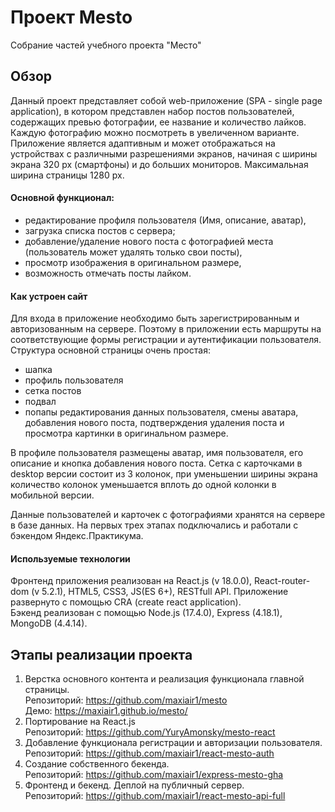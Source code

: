 # Проект Mesto
Собрание частей учебного проекта "Место"

## Обзор
Данный проект представляет собой web-приложение (SPA - single page application), в котором представлен набор постов пользователей, содержащих превью фотографии, ее название и количество лайков. Каждую фотографию можно посмотреть в увеличенном варианте. Приложение является адаптивным и может отображаться на устройствах с различными разрешениями экранов, начиная с ширины экрана 320 px (смартфоны) и до больших мониторов. Максимальная ширина страницы 1280 px. 
####  Основной функционал:
 - редактирование профиля пользователя (Имя, описание, аватар),
 - загрузка списка постов с сервера;
 - добавление/удаление нового поста с фотографией места (пользователь может удалять только свои посты),
 - просмотр изображения в оригинальном размере,
 - возможность отмечать посты лайком.
#### Как устроен сайт
Для входа в приложение необходимо быть зарегистрированным и авторизованным на сервере. Поэтому в приложении есть маршруты на соответствующие формы регистрации и аутентификации пользователя.  
Структура основной страницы очень простая:
 - шапка
 - профиль пользователя
 - сетка постов
 - подвал
 - попапы редактирования данных пользователя, смены аватара, добавления нового поста, подтверждения удаления поста и просмотра картинки в оригинальном размере.  
 
В профиле пользователя размещены аватар, имя пользователя, его описание и кнопка добавления нового поста.
Сетка с карточками в desktop версии состоит из 3 колонок, при уменьшении ширины экрана количество колонок уменьшается вплоть до одной колонки в мобильной версии. 
  
Данные пользователей и карточек с фотографиями хранятся на сервере в базе данных. На первых трех этапах подключались и работали с бэкендом Яндекc.Практикума.  

#### Используемые технологии
Фронтенд приложения реализован на React.js (v 18.0.0), React-router-dom (v 5.2.1), HTML5, CSS3, JS(ES 6+), RESTfull API. Приложение развернуто с помощью CRA (create react application).  
Бэкенд реализован с помощью Node.js (17.4.0), Express (4.18.1), MongoDB (4.4.14).

## Этапы реализации проекта
1. Верстка основного контента и реализация функционала главной страницы.  
   Репозиторий: https://github.com/maxiair1/mesto  
   Демо: https://maxiair1.github.io/mesto/
2. Портирование на React.js  
   Репозиторий: https://github.com/YuryAmonsky/mesto-react
3. Добавление функционала регистрации и авторизации пользователя.  
   Репозиторий: https://github.com/maxiair1/react-mesto-auth 
4. Создание собственного бекенда.   
   Репозиторий: https://github.com/maxiair1/express-mesto-gha
5. Фронтенд и бекенд. Деплой на публичный сервер.  
   Репозиторий: https://github.com/maxiair1/react-mesto-api-full
